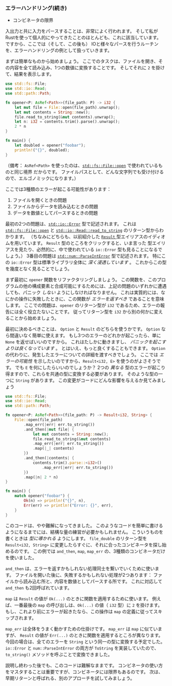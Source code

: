 ### エラーハンドリング(続き)

- コンビネータの限界

入出力と共に入力をパースすることは、非常によく行われます。 そして私がRustを使って個人的にやってきたことのほとんども、これに該当しています。 ですから、ここでは（そして、この後も） IOと様々なパースを行うルーチンを、エラーハンドリングの例として扱っていきます。

まずは簡単なものから始めましょう。 ここでのタスクは、ファイルを開き、その内容を全て読み込み、1つの数値に変換することです。 そしてそれに `2` を掛けて、結果を表示します。

```rust
use std::fs::File;
use std::io::Read;
use std::path::Path;

fn opener<P: AsRef<Path>>(file_path: P) -> i32 {
    let mut file = File::open(file_path).unwrap();
    let mut contents = String::new();
    file.read_to_string(&mut contents).unwrap();
    let n: i32 = contents.trim().parse().unwrap();
    2 * n
}

fn main() {
    let doubled = opener("foobar");
    println!("{}", doubled);
}
```

（備考： `AsRef<Path>` を使ったのは、[`std::fs::File::open`](https://doc.rust-lang.org/std/fs/struct.File.html#method.open) で使われているものと同じ境界 だからです。 ファイルパスとして、どんな文字列でも受け付けるので、エルゴノミックになります。）

ここでは3種類のエラーが起こる可能性があります：

1. ファイルを開くときの問題
2. ファイルからデータを読み込むときの問題
3. データを数値としてパースするときの問題

最初の2つの問題は、[`std::io::Error`](https://doc.rust-lang.org/std/io/struct.Error.html) 型で記述されます。 これは [`std::fs::File::open`](https://doc.rust-lang.org/std/fs/struct.File.html#method.open) と [`std::io::Read::read_to_string`](https://doc.rust-lang.org/std/io/trait.Read.html#method.read_to_string) のリターン型からわかります。 （ちなみにどちらも、以前紹介した [`Result` ](https://doc.rust-lang.org/std/result/enum.Result.html) 型エイリアスのイディオムを用いています。 `Result` 型のところをクリックすると、いま言った 型エイリアスを見たり、必然的に、中で使われている `io::Error` 型も見ることになるでしょう。） 3番目の問題は [`std::num::ParseIntError`](https://doc.rust-lang.org/std/num/struct.ParseIntError.html) 型で記述されます。 特にこの `io::Error` 型は標準ライブラリ全体に *深く浸透しています* 。 これからこの型を幾度となく見ることでしょう。

まず最初に `opener` 関数をリファクタリングしましょう。 この関数を、このプログラムの他の構成要素と合成可能にするためには、上記の問題のいずれかに遭遇しても、パニック *しない* ようにしなければなりません。 これは実質的には、なにかの操作に失敗したときに、この関数が *エラーを返すべき* であることを意味します。 ここでの問題は、`opener` のリターン型が `i32` であるため、エラーの報告には全く役立たないことです。 従ってリターン型を `i32` から別の何かに変えることから始めましょう。

最初に決めるべきことは、 `Option` と `Result` のどちらを使うかです。 `Option` なら間違いなく簡単に使えます。 もし3つのエラーのどれかが起こったら、単に `None` を返せばいいのですから。 これはたしかに動きますし、 *パニックを起こすよりは良くなっています* 。 とはいえ、もっと良くすることもできます。 `Option` の代わりに、発生したエラーについての詳細を渡すべきでしょう。 ここでは *エラーの可能性* を示したいのですから、`Result<i32, E>` を使うのがよさそうです。 でも `E` を何にしたらいいのでしょうか？ 2つの *異なる* 型のエラーが起こり得ますので、これらを共通の型に変換する必要があります。 そのような型の一つに `String` があります。 この変更がコードにどんな影響を与えるか見てみましょう

```rust
use std::fs::File;
use std::io::Read;
use std::path::Path;

fn opener<P: AsRef<Path>>(file_path: P) -> Result<i32, String> {
    File::open(file_path)
        .map_err(|err| err.to_string())
        .and_then(|mut file| {
            let mut contents = String::new();
            file.read_to_string(&mut contents)
            .map_err(|err| err.to_string())
            .map(|_| contents)
        })
        .and_then(|contents| {
            contents.trim().parse::<i32>()
                .map_err(|err| err.to_string())
        })
        .map(|n| 2 * n)
}

fn main() {
    match opener("foobar") {
        Ok(n) => println!("{}", n),
        Err(err) => println!("Error: {}", err),
    }
}
```

このコードは、やや難解になってきました。 このようなコードを簡単に書けるようになるまでには、結構な量の練習が必要かもしれません。 こういうものを書くときは *型に導かれる* ようにします。 `file_double` のリターン型を `Result<i32, String>` に変更したらすぐに、それに合ったコンビネータを探し始めるのです。 この例では `and_then`, `map`, `map_err` の、3種類のコンビネータだけを使いました。

`and_then` は、エラーを返すかもしれない処理同士を繋いでいくために使います。 ファイルを開いた後に、失敗するかもしれない処理が2つあります： ファイルから読み込む所と、内容を数値としてパースする所です。 これに対応して `and_then` も2回呼ばれています。

`map` は `Result` の値が `Ok(...)` のときに関数を適用するために使います。 例えば、一番最後の `map` の呼び出しは、`Ok(...)` の値（ `i32` 型）に `2` を掛けます。 もし、これより前にエラーが起きたなら、この操作は `map` の定義に従ってスキップされます。

`map_err` は全体をうまく動かすための仕掛けです。 `map_err` は `map` に似ていますが、 `Result` の値が `Err(...)` のときに関数を適用するところが異なります。 今回の場合は、全てのエラーを `String` という同一の型に変換する予定でした。 `io::Error` と `num::ParseIntError` の両方が `ToString` を実装していたので、 `to_string()` メソッドを呼ぶことで変換できました。

説明し終わった後でも、このコードは難解なままです。 コンビネータの使い方をマスタすることは重要ですが、コンビネータには限界もあるのです。 次は、早期リターンと呼ばれる、別のアプローチを試してみましょう。
